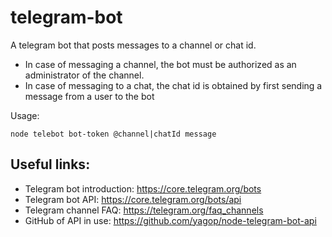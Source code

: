 # telegram-bot
A telegram bot that posts messages to a channel or chat id.
- In case of messaging a channel, the bot must be authorized as
	an administrator of the channel.
- In case of messaging to a chat, the chat id is obtained by
	first sending a message from a user to the bot


Usage:
```
node telebot bot-token @channel|chatId message
```

## Useful links:
- Telegram bot introduction: https://core.telegram.org/bots
- Telegram bot API: https://core.telegram.org/bots/api
- Telegram channel FAQ: https://telegram.org/faq_channels
- GitHub of API in use: https://github.com/yagop/node-telegram-bot-api
